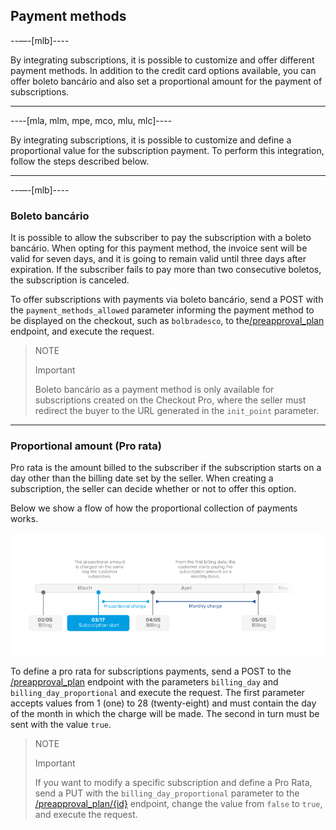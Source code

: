 ## Payment methods

--—-[mlb]----

By integrating subscriptions, it is possible to customize and offer different payment methods. In addition to the credit card options available, you can offer boleto bancário and also set a proportional amount for the payment of subscriptions.

------------

----[mla, mlm, mpe, mco, mlu, mlc]----

By integrating subscriptions, it is possible to customize and define a proportional value for the subscription payment. To perform this integration, follow the steps described below.

------------


--—-[mlb]----

### Boleto bancário

It is possible to allow the subscriber to pay the subscription with a boleto bancário. When opting for this payment method, the invoice sent will be valid for seven days, and it is going to remain valid until three days after expiration. If the subscriber fails to pay more than two consecutive boletos, the subscription is canceled. 

To offer subscriptions with payments via boleto bancário, send a POST with the `payment_methods_allowed` parameter informing the payment method to be displayed on the checkout, such as `bolbradesco`, to the[/preapproval_plan](https://www.mercadopago[FAKER][URL][DOMAIN]/developers/en/reference/subscriptions/_preapproval_plan/post) endpoint, and execute the request.

> NOTE
>
> Important
>
> Boleto bancário as a payment method is only available for subscriptions created on the Checkout Pro, where the seller must redirect the buyer to the URL generated in the `init_point` parameter.

------------


### Proportional amount (Pro rata)

Pro rata is the amount billed to the subscriber if the subscription starts on a day other than the billing date set by the seller. When creating a subscription, the seller can decide whether or not to offer this option.

Below we show a flow of how the proportional collection of payments works.

![Basic-subscriptions](/images/subscriptions/linea-cobro-EN.png)


To define a pro rata for subscriptions payments, send a POST to the [/preapproval_plan](https://www.mercadopago[FAKER][URL][DOMAIN]/developers/en/reference/subscriptions/_preapproval_plan/post) endpoint with the parameters `billing_day` and `billing_day_proportional` and execute the request. The first parameter accepts values from 1 (one) to 28 (twenty-eight) and must contain the day of the month in which the charge will be made. The second in turn must be sent with the value `true`. 


> NOTE
>
> Important
>
> If you want to modify a specific subscription and define a Pro Rata, send a PUT with the `billing_day_proportional` parameter to the [/preapproval_plan/{id}](https://www.mercadopago[FAKER][URL][DOMAIN]/developers/en/reference/subscriptions/_preapproval_plan_id/put) endpoint, change the value from `false` to `true`, and execute the request.
